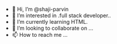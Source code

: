 - 👋 Hi, I’m @shaji-parvin
- 👀 I’m interested in .full stack developer..
- 🌱 I’m currently learning HTML.
- 💞️ I’m looking to collaborate on ...
- 📫 How to reach me ...

<!---
shaji-parvin/shaji-parvin is a ✨ special ✨ repository because its `README.md` (this file) appears on your GitHub profile.
You can click the Preview link to take a look at your changes.
--->
